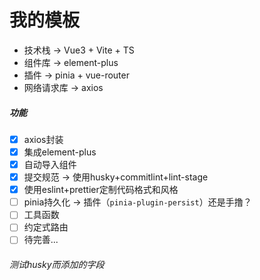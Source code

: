 # 我的模板
- 技术栈 &rarr; Vue3 + Vite + TS
- 组件库 &rarr; element-plus
- 插件 &rarr; pinia + vue-router
- 网络请求库 &rarr; axios

##### 功能
- [x] axios封装
- [x] 集成element-plus
- [x] 自动导入组件
- [x] 提交规范 &rarr; 使用husky+commitlint+lint-stage
- [x] 使用eslint+prettier定制代码格式和风格
- [ ] pinia持久化 &rarr; 插件（`pinia-plugin-persist`）还是手撸？
- [ ] 工具函数
- [ ] 约定式路由
- [ ] 待完善...

###### 测试husky而添加的字段